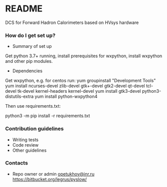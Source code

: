 # README #

DCS for Forward Hadron Calorimeters based on HVsys hardware

### How do I get set up? ###

* Summary of set up

Get python 3.7+ running, install prerequisites for wxpython, install wxpython and other pip modules.

* Dependencies

Get wxpython, e.g. for centos run:
yum groupinstall "Development Tools"
yum install ncurses-devel zlib-devel gtk+-devel gtk2-devel qt-devel tcl-devel tk-devel kernel-headers kernel-devel
yum install gtk3-devel python3-distutils-extra
yum install python-wxpython4

Then use requirements.txt:

python3 -m pip install -r requirements.txt

### Contribution guidelines ###

* Writing tests
* Code review
* Other guidelines

### Contacts ###

* Repo owner or admin
opetukhov@inr.ru
https://bitbucket.org/legrus/pyslow/

